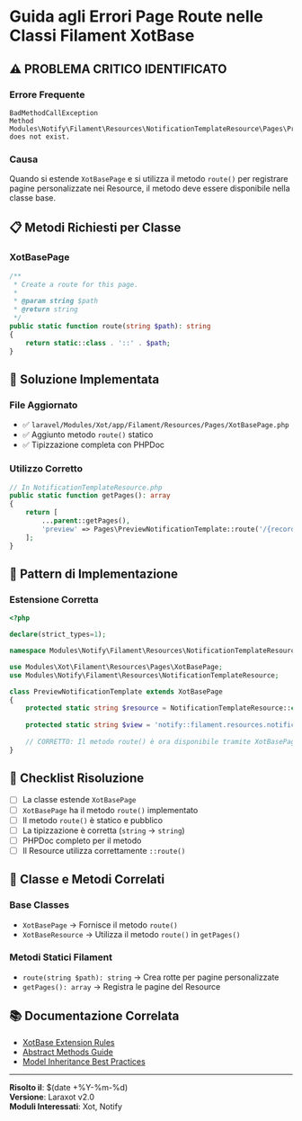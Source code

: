 # Guida agli Errori Page Route nelle Classi Filament XotBase

## ⚠️ PROBLEMA CRITICO IDENTIFICATO

### **Errore Frequente**
```
BadMethodCallException
Method Modules\Notify\Filament\Resources\NotificationTemplateResource\Pages\PreviewNotificationTemplate::route does not exist.
```

### **Causa**
Quando si estende `XotBasePage` e si utilizza il metodo `route()` per registrare pagine personalizzate nei Resource, il metodo deve essere disponibile nella classe base.

## 📋 Metodi Richiesti per Classe

### **XotBasePage**
```php
/**
 * Create a route for this page.
 * 
 * @param string $path
 * @return string
 */
public static function route(string $path): string
{
    return static::class . '::' . $path;
}
```

## 🔧 Soluzione Implementata

### **File Aggiornato**
- ✅ `laravel/Modules/Xot/app/Filament/Resources/Pages/XotBasePage.php`
- ✅ Aggiunto metodo `route()` statico
- ✅ Tipizzazione completa con PHPDoc

### **Utilizzo Corretto**
```php
// In NotificationTemplateResource.php
public static function getPages(): array
{
    return [
        ...parent::getPages(),
        'preview' => Pages\PreviewNotificationTemplate::route('/{record}/preview'),
    ];
}
```

## 📝 Pattern di Implementazione

### **Estensione Corretta**
```php
<?php

declare(strict_types=1);

namespace Modules\Notify\Filament\Resources\NotificationTemplateResource\Pages;

use Modules\Xot\Filament\Resources\Pages\XotBasePage;
use Modules\Notify\Filament\Resources\NotificationTemplateResource;

class PreviewNotificationTemplate extends XotBasePage
{
    protected static string $resource = NotificationTemplateResource::class;
    
    protected static string $view = 'notify::filament.resources.notification-template-resource.pages.preview-notification-template';
    
    // CORRETTO: Il metodo route() è ora disponibile tramite XotBasePage
}
```

## 🎯 Checklist Risoluzione

- [ ] La classe estende `XotBasePage`
- [ ] `XotBasePage` ha il metodo `route()` implementato
- [ ] Il metodo `route()` è statico e pubblico
- [ ] La tipizzazione è corretta (`string` → `string`)
- [ ] PHPDoc completo per il metodo
- [ ] Il Resource utilizza correttamente `::route()`

## 🔗 Classe e Metodi Correlati

### **Base Classes**
- `XotBasePage` → Fornisce il metodo `route()`
- `XotBaseResource` → Utilizza il metodo `route()` in `getPages()`

### **Metodi Statici Filament**
- `route(string $path): string` → Crea rotte per pagine personalizzate
- `getPages(): array` → Registra le pagine del Resource

## 📚 Documentazione Correlata

- [XotBase Extension Rules](xotbase_extension_rules.md)
- [Abstract Methods Guide](filament_abstract_methods_guide.md)
- [Model Inheritance Best Practices](model_inheritance_best_practices.md)

---

**Risolto il**: $(date +%Y-%m-%d)  
**Versione**: Laraxot <nome progetto> v2.0  
**Moduli Interessati**: Xot, Notify
